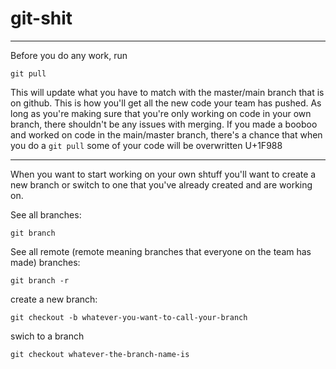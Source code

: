 # git-shit

---

Before you do any work, run
```terminal
git pull
```
This will update what you have to match with the master/main branch that is on github. This is how you'll get all the new code your team has pushed. As long as you're making sure that you're only working on code in your own branch, there shouldn't be any issues with merging. If you made a booboo and worked on code in the main/master branch, there's a chance that when you do a ```git pull``` some of your code will be overwritten U+1F988

---

When you want to start working on your own shtuff you'll want to create a new branch or switch to one that you've already created and are working on.

See all branches:
```terminal
git branch
```

See all remote (remote meaning branches that everyone on the team has made) branches:
```terminal
git branch -r
```

create a new branch:
```terminal
git checkout -b whatever-you-want-to-call-your-branch
```

swich to a branch
```terminal
git checkout whatever-the-branch-name-is
```
